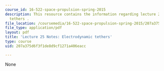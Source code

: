 ```yaml
---
course_id: 16-522-space-propulsion-spring-2015
description: This resource contains the information regarding lecture 25 notes electrodynamic
  tethers .
file_location: /coursemedia/16-522-space-propulsion-spring-2015/207a375d6f3f1de8d9cf1271a406eacc_MIT16_522S15_Lecture25.pdf
file_type: application/pdf
layout: pdf
title: 'Lecture 25 Notes: Electrodynamic tethers'
type: course
uid: 207a375d6f3f1de8d9cf1271a406eacc

---
```

None